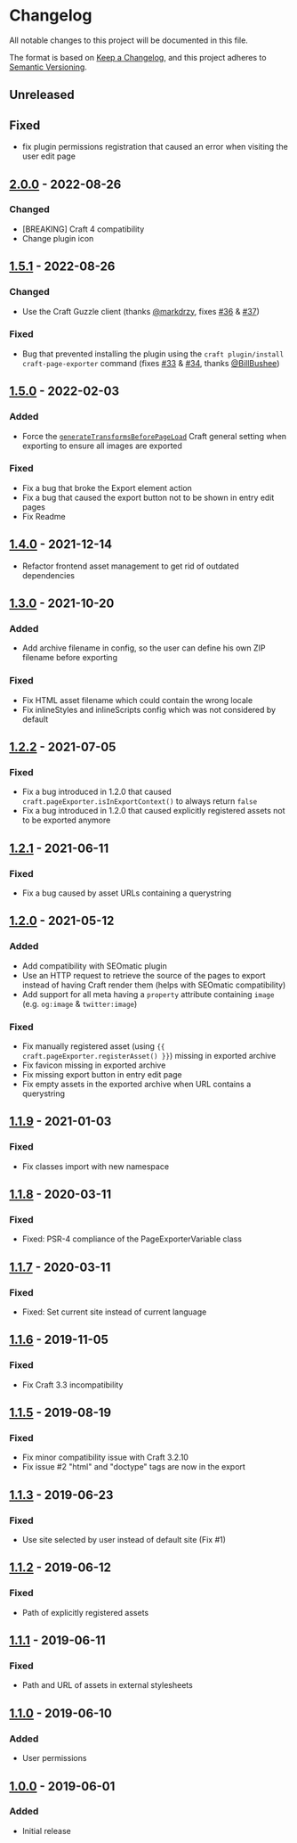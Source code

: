 # Changelog
All notable changes to this project will be documented in this file.

The format is based on [Keep a Changelog](https://keepachangelog.com/en/1.0.0/),
and this project adheres to [Semantic Versioning](https://semver.org/spec/v2.0.0.html).


## Unreleased
## Fixed
- fix plugin permissions registration that caused an error when visiting the user edit page


## [2.0.0] - 2022-08-26
### Changed
- [BREAKING] Craft 4 compatibility
- Change plugin icon


## [1.5.1] - 2022-08-26
### Changed
- Use the Craft Guzzle client (thanks [@markdrzy][], fixes [#36][] & [#37][])
### Fixed
- Bug that prevented installing the plugin using the 
  `craft plugin/install craft-page-exporter` command (fixes [#33][] & [#34], 
  thanks [@BillBushee][])


## [1.5.0] - 2022-02-03
### Added
- Force the [`generateTransformsBeforePageLoad`](https://craftcms.com/docs/3.x/config/config-settings.html#generatetransformsbeforepageload)
  Craft general setting when exporting to ensure all images are exported
### Fixed
- Fix a bug that broke the Export element action
- Fix a bug that caused the export button not to be shown in entry edit pages
- Fix Readme


## [1.4.0] - 2021-12-14
- Refactor frontend asset management to get rid of outdated dependencies


## [1.3.0] - 2021-10-20
### Added
- Add archive filename in config, so the user can define his own ZIP filename
  before exporting
### Fixed
- Fix HTML asset filename which could contain the wrong locale
- Fix inlineStyles and inlineScripts config which was not considered by default


## [1.2.2] - 2021-07-05
### Fixed
- Fix a bug introduced in 1.2.0 that caused
  `craft.pageExporter.isInExportContext()` to always return `false`
- Fix a bug introduced in 1.2.0 that caused explicitly registered assets not to
  be exported anymore


## [1.2.1] - 2021-06-11
### Fixed
- Fix a bug caused by asset URLs containing a querystring


## [1.2.0] - 2021-05-12
### Added
- Add compatibility with SEOmatic plugin
- Use an HTTP request to retrieve the source of the pages to export instead of
  having Craft render them (helps with SEOmatic compatibility)
- Add support for all meta having a `property` attribute containing `image`
  (e.g. `og:image` & `twitter:image`)
### Fixed
- Fix manually registered asset (using
  `{{ craft.pageExporter.registerAsset() }}`) missing in exported archive
- Fix favicon missing in exported archive
- Fix missing export button in entry edit page
- Fix empty assets in the exported archive when URL contains a querystring


## [1.1.9] - 2021-01-03
### Fixed
- Fix classes import with new namespace


## [1.1.8] - 2020-03-11
### Fixed
- Fixed: PSR-4 compliance of the PageExporterVariable class


## [1.1.7] - 2020-03-11
### Fixed
- Fixed: Set current site instead of current language


## [1.1.6] - 2019-11-05
### Fixed
- Fix Craft 3.3 incompatibility


## [1.1.5] - 2019-08-19
### Fixed
- Fix minor compatibility issue with Craft 3.2.10
- Fix issue #2 "html" and "doctype" tags are now in the export


## [1.1.3] - 2019-06-23
### Fixed
- Use site selected by user instead of default site (Fix #1)


## [1.1.2] - 2019-06-12
### Fixed
- Path of explicitly registered assets


## [1.1.1] - 2019-06-11
### Fixed
- Path and URL of assets in external stylesheets


## [1.1.0] - 2019-06-10
### Added
- User permissions


## [1.0.0] - 2019-06-01
### Added
- Initial release


[#33]: https://github.com/la-haute-societe/craft-page-exporter/issues/33
[#34]: https://github.com/la-haute-societe/craft-page-exporter/issues/34
[#36]: https://github.com/la-haute-societe/craft-page-exporter/issues/36
[#37]: https://github.com/la-haute-societe/craft-page-exporter/issues/37
[@BillBushee]: https://github.com/BillBushee
[@markdrzy]: https://github.com/markdrzy

[1.0.0]: https://github.com/la-haute-societe/craft-page-exporter/releases/tag/1.0.0
[1.1.0]: https://github.com/la-haute-societe/craft-page-exporter/compare/1.0.0...1.1.0
[1.1.1]: https://github.com/la-haute-societe/craft-page-exporter/compare/1.1.0...1.1.1
[1.1.2]: https://github.com/la-haute-societe/craft-page-exporter/compare/1.1.1...1.1.2
[1.1.3]: https://github.com/la-haute-societe/craft-page-exporter/compare/1.1.2...1.1.3
[1.1.5]: https://github.com/la-haute-societe/craft-page-exporter/compare/1.1.3...1.1.5
[1.1.6]: https://github.com/la-haute-societe/craft-page-exporter/compare/1.1.5...1.1.6
[1.1.7]: https://github.com/la-haute-societe/craft-page-exporter/compare/1.1.6...1.1.7
[1.1.8]: https://github.com/la-haute-societe/craft-page-exporter/compare/1.1.7...1.1.8
[1.1.9]: https://github.com/la-haute-societe/craft-page-exporter/compare/1.1.8...1.1.9
[1.2.0]: https://github.com/la-haute-societe/craft-page-exporter/compare/1.1.9...1.2.0
[1.2.1]: https://github.com/la-haute-societe/craft-page-exporter/compare/1.2.0...1.2.1
[1.2.2]: https://github.com/la-haute-societe/craft-page-exporter/compare/1.2.1...1.2.2
[1.3.0]: https://github.com/la-haute-societe/craft-page-exporter/compare/1.2.2...1.3.0
[1.4.0]: https://github.com/la-haute-societe/craft-page-exporter/compare/1.3.0...1.4.0
[1.5.0]: https://github.com/la-haute-societe/craft-page-exporter/compare/1.4.0...1.5.0
[1.5.1]: https://github.com/la-haute-societe/craft-page-exporter/compare/1.5.0...1.5.1
[2.0.0]: https://github.com/la-haute-societe/craft-page-exporter/compare/1.5.0...2.0.0
